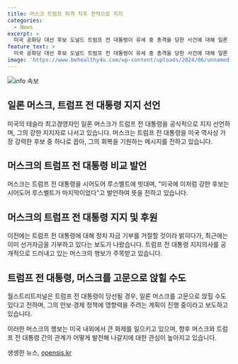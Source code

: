 ```yaml
---
title: 머스크 트럼프 피격 직후 전적으로 지지
categories:
  - News
excerpt: >
  미국 공화당 대선 후보 도널드 트럼프 전 대통령이 유세 중 총격을 당한 사건에 대해 일론 머스크 테슬라 최고경영자가 트럼프 전 대통령을 강력하게 지지하고, 트럼프 전 대통령을 고문으로 앉힐 가능성이 제기되고 있는 상황이다. 머스크는 이미 트럼프 전 대통령을 선거자금으로 지원한 것으로 알려졌으며, 머스크에게 미국의 안보·경제 정책과 관련한 공식적인 자원 및 영향력을 주려는 구상이 있는 것으로 전해졌다.
feature_text: >
  미국 공화당 대선 후보 도널드 트럼프 전 대통령이 유세 중 총격을 당한 사건에 대해 일론 머스크 테슬라 최고경영자가 트럼프 전 대통령을 강력하게 지지하고, 트럼프 전 대통령을 고문으로 앉힐 가능성이 제기되고 있는 상황이다. 머스크는 이미 트럼프 전 대통령을 선거자금으로 지원한 것으로 알려졌으며, 머스크에게 미국의 안보·경제 정책과 관련한 공식적인 자원 및 영향력을 주려는 구상이 있는 것으로 전해졌다.
image: 'https://www.behealthy4u.com/wp-content/uploads/2024/06/unnamed-file.png'
---
```


<p><img src="https://www.behealthy4u.com/wp-content/uploads/2024/06/unnamed-file.png" alt="info 속보" /></p>

<h2 data-ke-size="size26">일론 머스크, 트럼프 전 대통령 지지 선언</h2>

<p data-ke-size="size16">미국의 테슬라 최고경영자인 일론 머스크가 트럼프 전 대통령을 공식적으로 지지 선언하며, 그의 강한 지지자로 나서고 있습니다. 머스크는 트럼프 전 대통령을 미국 역사상 가장 강력한 후보 중 하나로 꼽아, 그의 회복을 기원하는 메시지를 전하고 있습니다.</p>

<h2 data-ke-size="size26">머스크의 트럼프 전 대통령 비교 발언</h2>

<p data-ke-size="size16">머스크는 트럼프 전 대통령을 시어도어 루스벨트에 빗대며, "미국에 이처럼 강한 후보는 시어도어 루스벨트가 마지막이었다"고 발언하여 뜻을 전하고 있습니다.</p>

<h2 data-ke-size="size26">머스크의 트럼프 전 대통령 지지 및 후원</h2>

<p data-ke-size="size16">이전에는 트럼프 전 대통령에 대해 정치 자금 기부를 거절할 것이라 밝히다가, 최근에는 이미 선거자금을 기부하고 있다는 보도가 나왔습니다. 트럼프 전 대통령 지지의사를 공개적으로 드러내고 있는 머스크의 행보가 주목받고 있습니다.</p>

<h2 data-ke-size="size26">트럼프 전 대통령, 머스크를 고문으로 앉힐 수도</h2>

<p data-ke-size="size16">월스트리트저널은 트럼프 전 대통령이 당선될 경우, 일론 머스크를 고문으로 앉힐 수도 있다고 전하며, 그의 안보·경제 정책에 영향력을 주려는 계획이 진행 중이라고 보도하고 있습니다.</p>

<p data-ke-size="size16">
이러한 머스크의 행보는 미국 내외에서 큰 화제를 일으키고 있으며, 향후 머스크와 트럼프 전 대통령 간의 관계가 어떻게 발전해 나갈지에 대한 관심이 높아지고 있습니다.
</p>
생생한 뉴스, <a href="https://opensis.kr" rel="dofollow">opensis.kr</a>



